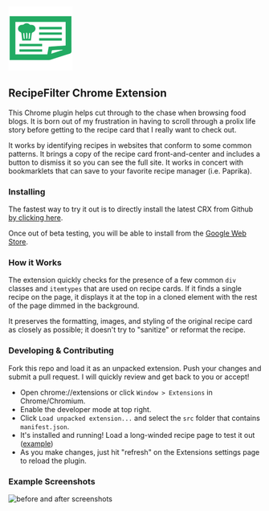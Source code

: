 ![](src/img/icon-128.png)

## RecipeFilter Chrome Extension

This Chrome plugin helps cut through to the chase when browsing food blogs. It is born out of my frustration in having to scroll through a prolix life story before getting to the recipe card that I really want to check out.

It works by identifying recipes in websites that conform to some common patterns. It brings a copy of the recipe card front-and-center and includes a button to dismiss it so you can see the full site. It works in concert with bookmarklets that can save to your favorite recipe manager (i.e. Paprika).



### Installing

The fastest way to try it out is to directly install the latest CRX from Github [by clicking here](https://raw.githubusercontent.com/sean-public/RecipeFilter/master/RecipeFilter.crx).

Once out of beta testing, you will be able to install from the [Google Web Store](https://chrome.google.com/webstore/category/extensions).



### How it Works

The extension quickly checks for the presence of a few common `div` classes and `itemtypes` that are used on recipe cards. If it finds a single recipe on the page, it displays it at the top in a cloned element with the rest of the page dimmed in the background.

It preserves the formatting, images, and styling of the original recipe card as closely as possible; it doesn't try to "sanitize" or reformat the recipe.



### Developing & Contributing

Fork this repo and load it as an unpacked extension. Push your changes and submit a pull request. I will quickly review and get back to you or accept!

- Open chrome://extensions or click `Window > Extensions` in Chrome/Chromium.
- Enable the developer mode at top right.
- Click `Load unpacked extension...` and select the `src` folder that contains `manifest.json`.
- It's installed and running! Load a long-winded recipe page to test it out ([example](https://www.gimmesomeoven.com/instant-pot-steamed-artichokes/))
- As you make changes, just hit "refresh" on the Extensions settings page to reload the plugin.

### 

### Example Screenshots



![before and after screenshots](img/before_and_after.png)
